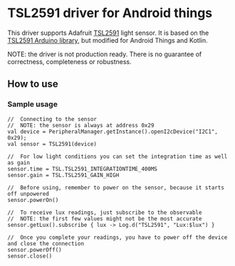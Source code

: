 # TSL2591 driver for Android things

This driver supports Adafruit [TSL2591](https://www.adafruit.com/product/1980) light sensor. It is based on the [TSL2591 Arduino library](https://github.com/adafruit/Adafruit_TSL2591_Library), but modified for Android Things and Kotlin.

NOTE: the driver is not production ready. There is no guarantee of correctness, completeness or robustness.

## How to use

### Sample usage



    //  Connecting to the sensor
    //  NOTE: the sensor is always at address 0x29
    val device = PeripheralManager.getInstance().openI2cDevice("I2C1", 0x29);
    val sensor = TSL2591(device)

    //  For low light conditions you can set the integration time as well as gain
    sensor.time = TSL.TSL2591_INTEGRATIONTIME_400MS
    sensor.gain = TSL.TSL2591_GAIN_HIGH

    //  Before using, remember to power on the sensor, because it starts off unpowered
    sensor.powerOn()

    //  To receive lux readings, just subscribe to the observable
    //  NOTE: the first few values might not be the most accurate
    sensor.getLux().subscribe { lux -> Log.d("TSL2591", "Lux:$lux") }

    //  Once you complete your readings, you have to power off the device and close the connection
    sensor.powerOff()
    sensor.close()